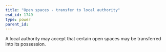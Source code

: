 ```yaml
---
title: "Open spaces - transfer to local authority"
esd_id: 1749
type: power
parent_id:  
---
```


A local authority may accept that certain open spaces may be transferred into its possession.


